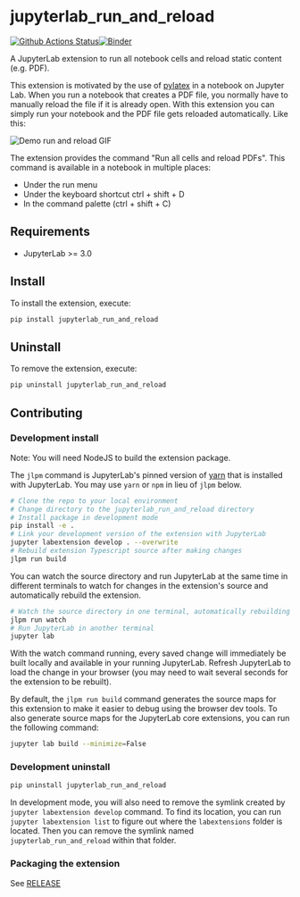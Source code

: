 # jupyterlab_run_and_reload

[![Github Actions Status](https://github.com/imcovangent/jupyterlab_run_and_reload/workflows/Build/badge.svg)](https://github.com/imcovangent/jupyterlab_run_and_reload/actions/workflows/build.yml)[![Binder](https://mybinder.org/badge_logo.svg)](https://mybinder.org/v2/gh/imcovangent/jupyterlab_run_and_reload/main?urlpath=lab)

A JupyterLab extension to run all notebook cells and reload static content (e.g. PDF).

This extension is motivated by the use of [pylatex](https://github.com/JelteF/PyLaTeX) in a notebook on Jupyter Lab. When you run a notebook that creates a PDF file, you normally have to manually reload the file if it is already open. With this extension you can simply run your notebook and the PDF file gets reloaded automatically. Like this:

![Demo run and reload GIF](examples/demo_jupyterlab_run_and_reload.gif)

The extension provides the command "Run all cells and reload PDFs". This command is available in a notebook in multiple places:

- Under the run menu
- Under the keyboard shortcut ctrl + shift + D
- In the command palette (ctrl + shift + C)

## Requirements

* JupyterLab >= 3.0

## Install

To install the extension, execute:

```bash
pip install jupyterlab_run_and_reload
```

## Uninstall

To remove the extension, execute:

```bash
pip uninstall jupyterlab_run_and_reload
```


## Contributing

### Development install

Note: You will need NodeJS to build the extension package.

The `jlpm` command is JupyterLab's pinned version of
[yarn](https://yarnpkg.com/) that is installed with JupyterLab. You may use
`yarn` or `npm` in lieu of `jlpm` below.

```bash
# Clone the repo to your local environment
# Change directory to the jupyterlab_run_and_reload directory
# Install package in development mode
pip install -e .
# Link your development version of the extension with JupyterLab
jupyter labextension develop . --overwrite
# Rebuild extension Typescript source after making changes
jlpm run build
```

You can watch the source directory and run JupyterLab at the same time in different terminals to watch for changes in the extension's source and automatically rebuild the extension.

```bash
# Watch the source directory in one terminal, automatically rebuilding when needed
jlpm run watch
# Run JupyterLab in another terminal
jupyter lab
```

With the watch command running, every saved change will immediately be built locally and available in your running JupyterLab. Refresh JupyterLab to load the change in your browser (you may need to wait several seconds for the extension to be rebuilt).

By default, the `jlpm run build` command generates the source maps for this extension to make it easier to debug using the browser dev tools. To also generate source maps for the JupyterLab core extensions, you can run the following command:

```bash
jupyter lab build --minimize=False
```

### Development uninstall

```bash
pip uninstall jupyterlab_run_and_reload
```

In development mode, you will also need to remove the symlink created by `jupyter labextension develop`
command. To find its location, you can run `jupyter labextension list` to figure out where the `labextensions`
folder is located. Then you can remove the symlink named `jupyterlab_run_and_reload` within that folder.

### Packaging the extension

See [RELEASE](RELEASE.md)
